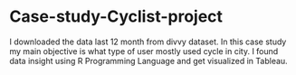 # Case-study-Cyclist-project
I downloaded the data last 12 month from divvy dataset. In this case study my main objective is what type of user mostly used cycle in city. I found data insight using R Programming Language and get visualized in Tableau.
